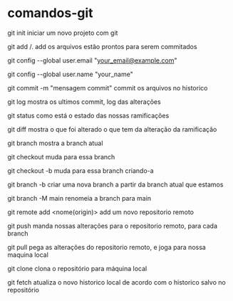 # comandos-git
git init 
iniciar um novo projeto com git 

git add <nome-arquivo>/.
add os arquivos estão prontos para serem commitados

git config --global user.email "your_email@example.com"

git config --global user.name "your_name"

git commit -m "mensagem commit"
commit os arquivos no historico

git log
mostra os ultimos commit, log das alterações 

git status 
como está o estado das nossas ramificações 

git diff 
mostra o que foi alterado
o que tem da alteração da ramificação 
 
git branch
mostra a branch atual

git checkout <nome-da-branch>
muda para essa branch

git checkout -b <nome-da-branch>
muda para essa branch criando-a

git branch -b <nome-da-branch>
criar uma nova branch a partir da branch atual que estamos 

git branch -M main
renomeia a branch para main

git remote add <nome(origin)> <url>
add um novo repositorio remoto

git push <nome> <nome-da-branch>
manda nossas alterações para o repositorio remoto, para cada branch

git pull <nome> <nome-da-branch>
pega as alterações do repositorio remoto, e joga para nossa maquina local

git clone <url>
clona o repositório para máquina local

git fetch
atualiza o novo historico local de acordo com o historico salvo no repositório

